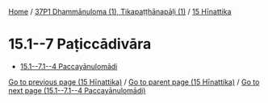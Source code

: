 
[Home](/) / [37P1 Dhammānuloma (1), Tikapaṭṭhānapāḷi (1)](../../37P1.md) / [15 Hīnattika](../15.md)

# 15.1--7 Paṭiccādivāra

* [15.1--7.1--4 Paccayānulomādi](15.1--7/15.1--7.1--4.md)

[Go to previous page (15 Hīnattika)](../15.md) / [Go to parent page (15 Hīnattika)](../15.md) / [Go to next page (15.1--7.1--4 Paccayānulomādi)](15.1--7/15.1--7.1--4.md)



